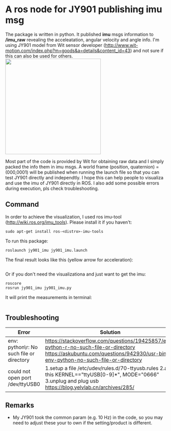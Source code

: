 # A ros node for JY901 publishing imu msg
The package is written in python. It published **imu** msgs information to **/imu_raw** revealing the acceleatation, angular velocity and angle info.
I'm using JY901 model from Wit sensor developer (http://www.wit-motion.com/index.php?m=goods&a=details&content_id=43) 
and not sure if this can also be used for others.  
<img src="https://github.com/maggielovedd/jy901-imu-ros/blob/master/demo_photo/JY901_wit_sensor.png" width="300" alt="">  

Most part of the code is provided by Wit for obtaining raw data and I simply packed the info them in imu msgs.
A world frame (position, quaternion) = (000,0001) will be published when running the launch file so that you can test JY901 directly and independtly.
I hope this can help people to visualiza and use the imu of JY901 directly in ROS.
I also add some possible errors during execution, pls check troubleshooting.

## Command
In order to achieve the visualization, I used ros imu-tool (http://wiki.ros.org/imu_tools). Please install it if you haven't:  

```sudo apt-get install ros-<distro>-imu-tools```

To run this package:  

```roslaunch jy901_imu jy901_imu.launch```

The final result looks like this (yellow arrow for acceleration):  

<img src="https://github.com/maggielovedd/jy901-imu-ros/blob/master/demo_photo/jy901_imu.png" alt="">

Or if you don't need the visualizationa and just want to get the imu:  
```
roscore  
rosrun jy901_imu jy901_imu.py
```

It will print the measurements in terminal:  

<img src="https://github.com/maggielovedd/jy901-imu-ros/blob/master/demo_photo/terminal_output.png" alt="">

## Troubleshooting
Error | Solution
------------ | -------------
env: python\r: No such file or directory | https://stackoverflow.com/questions/19425857/env-python-r-no-such-file-or-directory<br />https://askubuntu.com/questions/942930/usr-bin-env-python-no-such-file-or-directory 
could not open port /dev/ttyUSB0 | 1.setup a file /etc/udev/rules.d/70-ttyusb.rules  2.add this KERNEL=="ttyUSB[0-9]*", MODE="0666"  3.unplug and plug usb   https://blog.yelvlab.cn/archives/285/

## Remarks
- My JY901 took the common param (e.g. 10 Hz) in the code, so you may need to adjust these your to own if the setting/product is different.